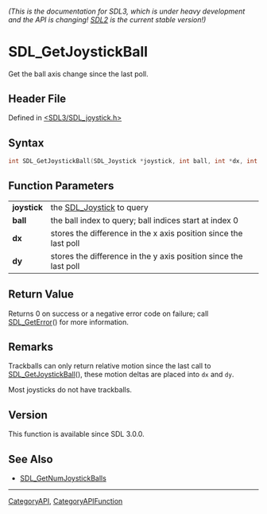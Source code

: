 ###### (This is the documentation for SDL3, which is under heavy development and the API is changing! [SDL2](https://wiki.libsdl.org/SDL2/) is the current stable version!)
# SDL_GetJoystickBall

Get the ball axis change since the last poll.

## Header File

Defined in [<SDL3/SDL_joystick.h>](https://github.com/libsdl-org/SDL/blob/main/include/SDL3/SDL_joystick.h)

## Syntax

```c
int SDL_GetJoystickBall(SDL_Joystick *joystick, int ball, int *dx, int *dy);

```

## Function Parameters

|                  |                                                                  |
| ---------------- | ---------------------------------------------------------------- |
| **joystick**     | the [SDL_Joystick](SDL_Joystick) to query                        |
| **ball**         | the ball index to query; ball indices start at index 0           |
| **dx**           | stores the difference in the x axis position since the last poll |
| **dy**           | stores the difference in the y axis position since the last poll |

## Return Value

Returns 0 on success or a negative error code on failure; call
[SDL_GetError](SDL_GetError)() for more information.

## Remarks

Trackballs can only return relative motion since the last call to
[SDL_GetJoystickBall](SDL_GetJoystickBall)(), these motion deltas are
placed into `dx` and `dy`.

Most joysticks do not have trackballs.

## Version

This function is available since SDL 3.0.0.

## See Also

* [SDL_GetNumJoystickBalls](SDL_GetNumJoystickBalls)

----
[CategoryAPI](CategoryAPI), [CategoryAPIFunction](CategoryAPIFunction)

